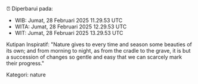 ⏰ Diperbarui pada:
- WIB: Jumat, 28 Februari 2025 11.29.53 UTC
- WITA: Jumat, 28 Februari 2025 12.29.53 UTC
- WIT: Jumat, 28 Februari 2025 13.29.53 UTC

Kutipan Inspiratif:
"Nature gives to every time and season some beauties of its own; and from morning to night, as from the cradle to the grave, it is but a succession of changes so gentle and easy that we can scarcely mark their progress."


Kategori: nature

